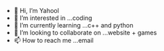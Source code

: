 - 👋 Hi, I’m Yahool 
- 👀 I’m interested in ...coding 
- 🌱 I’m currently learning ...c++ and python 
- 💞️ I’m looking to collaborate on ...website + games
- 📫 How to reach me ...email


<!---
whatason/whatason is a ✨ special ✨ repository because its `README.md` (this file) appears on your GitHub profile.
You can click the Preview link to take a look at your changes.
--->
